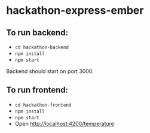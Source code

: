 # hackathon-express-ember

## To run backend:
* `cd hackathon-backend`
* `npm install`
* `npm start`

Backend should start on port 3000.


## To run frontend:
* `cd hackathon-frontend`
* `npm install`
* `npm start`
* Open [http://localhost:4200/temperature](http://localhost:4200/temperature)
